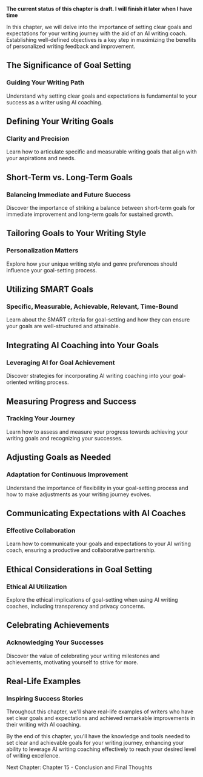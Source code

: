 **The current status of this chapter is draft. I will finish it later when I have time**

In this chapter, we will delve into the importance of setting clear goals and expectations for your writing journey with the aid of an AI writing coach. Establishing well-defined objectives is a key step in maximizing the benefits of personalized writing feedback and improvement.

The Significance of Goal Setting
--------------------------------

### **Guiding Your Writing Path**

Understand why setting clear goals and expectations is fundamental to your success as a writer using AI coaching.

Defining Your Writing Goals
---------------------------

### **Clarity and Precision**

Learn how to articulate specific and measurable writing goals that align with your aspirations and needs.

Short-Term vs. Long-Term Goals
------------------------------

### **Balancing Immediate and Future Success**

Discover the importance of striking a balance between short-term goals for immediate improvement and long-term goals for sustained growth.

Tailoring Goals to Your Writing Style
-------------------------------------

### **Personalization Matters**

Explore how your unique writing style and genre preferences should influence your goal-setting process.

Utilizing SMART Goals
---------------------

### **Specific, Measurable, Achievable, Relevant, Time-Bound**

Learn about the SMART criteria for goal-setting and how they can ensure your goals are well-structured and attainable.

Integrating AI Coaching into Your Goals
---------------------------------------

### **Leveraging AI for Goal Achievement**

Discover strategies for incorporating AI writing coaching into your goal-oriented writing process.

Measuring Progress and Success
------------------------------

### **Tracking Your Journey**

Learn how to assess and measure your progress towards achieving your writing goals and recognizing your successes.

Adjusting Goals as Needed
-------------------------

### **Adaptation for Continuous Improvement**

Understand the importance of flexibility in your goal-setting process and how to make adjustments as your writing journey evolves.

Communicating Expectations with AI Coaches
------------------------------------------

### **Effective Collaboration**

Learn how to communicate your goals and expectations to your AI writing coach, ensuring a productive and collaborative partnership.

Ethical Considerations in Goal Setting
--------------------------------------

### **Ethical AI Utilization**

Explore the ethical implications of goal-setting when using AI writing coaches, including transparency and privacy concerns.

Celebrating Achievements
------------------------

### **Acknowledging Your Successes**

Discover the value of celebrating your writing milestones and achievements, motivating yourself to strive for more.

Real-Life Examples
------------------

### **Inspiring Success Stories**

Throughout this chapter, we'll share real-life examples of writers who have set clear goals and expectations and achieved remarkable improvements in their writing with AI coaching.

By the end of this chapter, you'll have the knowledge and tools needed to set clear and achievable goals for your writing journey, enhancing your ability to leverage AI writing coaching effectively to reach your desired level of writing excellence.

Next Chapter: Chapter 15 - Conclusion and Final Thoughts
